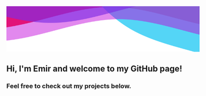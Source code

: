 <img src="https://raw.githubusercontent.com/emirsahin1/emirsahin1/master/colors.svg" width="100%" height="120" >

## Hi, I'm Emir and welcome to my GitHub page! 
### Feel free to check out my projects below.



<!--
**emirsahin1/emirsahin1** is a ✨ _special_ ✨ repository because its `README.md` (this file) appears on your GitHub profile.

Here are some ideas to get you started:

- 🔭 I’m currently working on ...
- 🌱 I’m currently learning ...
- 👯 I’m looking to collaborate on ...
- 🤔 I’m looking for help with ...
- 💬 Ask me about ...
- 📫 How to reach me: ...
- 😄 Pronouns: ...
- ⚡ Fun fact: ...
-->
